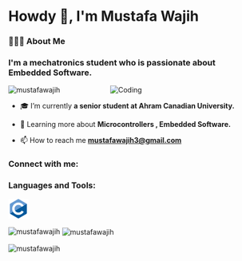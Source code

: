 <h1 align="left">Howdy 👋, I'm Mustafa Wajih</h1>
<h3 align="left">👨🏻‍💻 About Me </h3>
<h3 align="left">I'm a mechatronics student who is passionate about Embedded Software.</h3>
<img align="right" alt="Coding" width="300" src="https://camo.githubusercontent.com/c1dcb74cc1c1835b1d716f5051499a2814c683c806b15f04b0eba492863703e9/68747470733a2f2f63646e2e6472696262626c652e636f6d2f75736572732f3733303730332f73637265656e73686f74732f363538313234332f6176656e746f2e676966">

<p align="left"> <img src="https://komarev.com/ghpvc/?username=mustafawajih&label=Profile%20views&color=0e75b6&style=flat" alt="mustafawajih" /> </p>

- 🎓 I’m currently **a senior student at Ahram Canadian University.**

- 🌱 Learning more about **Microcontrollers , Embedded Software.**

- 📫 How to reach me **mustafawajih3@gmail.com**

<h3 align="left">Connect with me:</h3>
<p align="left">
</p>

<h3 align="left">Languages and Tools:</h3>
<p align="left"> <a href="https://www.cprogramming.com/" target="_blank" rel="noreferrer"> <img src="https://raw.githubusercontent.com/devicons/devicon/master/icons/c/c-original.svg" alt="c" width="40" height="40"/> </a> </p>

<p><img align="left" src="https://github-readme-stats.vercel.app/api/top-langs?username=mustafawajih&show_icons=true&locale=en&layout=compact" alt="mustafawajih" /></p>

<p>&nbsp;<img align="center" src="https://github-readme-stats.vercel.app/api?username=mustafawajih&show_icons=true&locale=en" alt="mustafawajih" /></p>

<p><img align="center" src="https://github-readme-streak-stats.herokuapp.com/?user=mustafawajih&" alt="mustafawajih" /></p>
